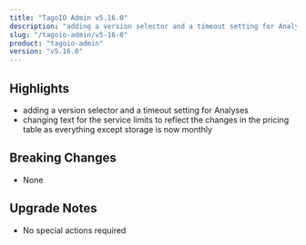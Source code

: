 ```yaml
---
title: "TagoIO Admin v5.16.0"
description: "adding a version selector and a timeout setting for Analyses"
slug: "/tagoio-admin/v5-16-0"
product: "tagoio-admin"
version: "v5.16.0"
---
```


## Highlights

- adding a version selector and a timeout setting for Analyses
- changing text for the service limits to reflect the changes in the pricing table as everything except storage is now monthly

## Breaking Changes

- None

## Upgrade Notes

- No special actions required
